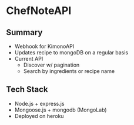 # ChefNoteAPI

## Summary
* Webhook for KimonoAPI
* Updates recipe to mongoDB on a regular basis 
* Current API
  - Discover  w/ pagination
  - Search by ingredients or recipe name

## Tech Stack
* Node.js + express.js
* Mongoose.js + mongodb (MongoLab)
* Deployed on heroku
